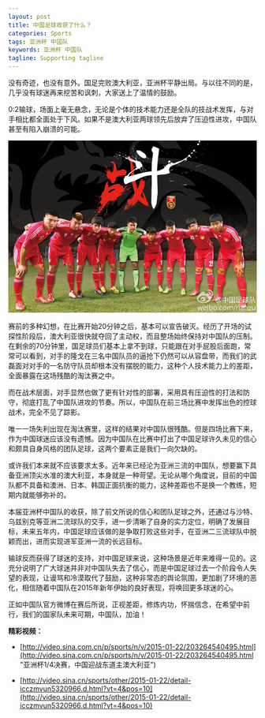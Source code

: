 ```yaml
---
layout: post
title: 中国足球收获了什么？
categories: Sports
tags: 亚洲杯 中国队 
keywords: 亚洲杯 中国队
tagline: Supporting tagline
---
```

没有奇迹，也没有意外。国足完败澳大利亚，亚洲杯平静出局。与以往不同的是，几乎没有球迷再来挖苦和讽刺，大家送上了温情的鼓励。

0:2输球，场面上毫无悬念，无论是个体的技术能力还是全队的技战术发挥，与对手相比都全面处于下风。如果不是澳大利亚两球领先后放弃了压迫性进攻，中国队甚至有陷入崩溃的可能。

<img src="/assets/pictures/Sports/china.jpg">

赛前的多种幻想，在比赛开始20分钟之后，基本可以宣告破灭。经历了开场的试探性阶段后，澳大利亚很快就夺回了主动权，而且整场始终保持对中国队的压制。在剩余的70分钟里，国足球员们基本上拿不到球，只能跟在对手屁股后面跑，常常可以看到，对手的隆戈在三名中国队员的逼抢下仍然可以从容盘带，而我们的武磊面对对手的一名防守队员却根本没有摆脱的能力，这种个人技术能力上的差距，全面暴露在这场残酷的淘汰赛之中。

而在战术层面，对手显然也做了更有针对性的部署，采用具有压迫性的打法和防守，彻底打乱了中国队进攻的节奏。所以，中国队在前三场比赛中发挥出色的控球战术，完全不见了踪影。

唯一一场失利出现在淘汰赛里，这样的结果对中国队很残酷。但是四场比赛下来，作为中国球迷应该没有遗憾。因为中国队在比赛中打出了中国足球许久未见的信心和颇具自身风格的团队足球，这两个要素正是我们一向欠缺的。

或许我们本来就不应该要求太多。近年来已经沦为亚洲三流的中国队，想要赢下具备亚洲顶尖水准的澳大利亚，本身就是一种苛望。无论从哪个角度说，目前的中国队都不具备和澳洲、日本、韩国正面抗衡的能力，这种差距也不是换一个教练，短期内就能够弥补的。

本届亚洲杯中国队的收获，除了前文所说的信心和团队足球之外，还通过与沙特、乌兹别克等亚洲二流球队的交手，进一步清晰了自身的实力定位，明确了发展目标，未来五年内，中国足球应该做的是争取打败这些对手，在亚洲二三流球队中脱颖而出，进而实现进军亚洲一流的长远目标。

输球反而获得了球迷的支持，对中国足球来说，这种场景是近年来难得一见的。这充分说明了广大球迷并非对中国队失去了信心，而是中国足球过去一个阶段令人失望的表现，让谩骂和冷漠取代了鼓励，这种非常态的舆论氛围，更加剧了环境的恶化，相信随着中国队在2015年新年伊始的良好表现，将唤回更多球迷的心。

正如中国队官方微博在赛后所说，正视差距，修炼内功，怀揣信念，在希望中前行，我们的国家队未来可期，中国队，加油！

**精彩视频：**

- [http://video.sina.com.cn/p/sports/n/v/2015-01-22/203264540495.html](http://video.sina.com.cn/p/sports/n/v/2015-01-22/203264540495.html "亚洲杯1/4决赛，中国迎战东道主澳大利亚")


- [http://video.sina.cn/sports/other/2015-01-22/detail-icczmvun5320966.d.html?vt=4&pos=10](http://video.sina.cn/sports/other/2015-01-22/detail-icczmvun5320966.d.html?vt=4&pos=10)

